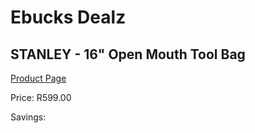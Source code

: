 
# Ebucks Dealz
## STANLEY - 16" Open Mouth Tool Bag
[Product Page](https://www.ebucks.com/web/shop/productSelected.do?prodId=1070030572&catId=370101825)

Price: R599.00

Savings: 


	